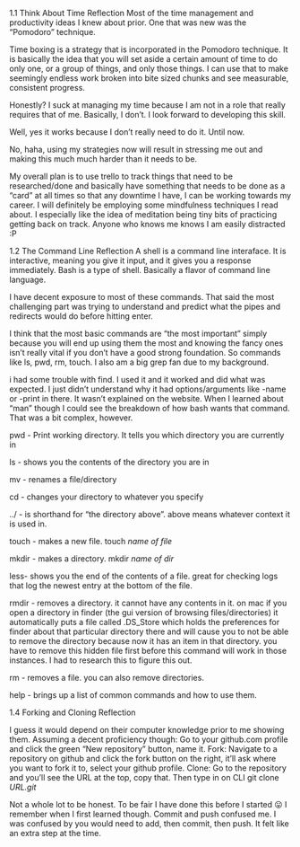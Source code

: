 1.1 Think About Time Reflection
Most of the time management and productivity ideas I knew about prior.  One that was new was the “Pomodoro” technique.

Time boxing is a strategy that is incorporated in the Pomodoro technique.  It is basically the idea that you will set aside a certain amount of time to do only one, or a group of things, and only those things.  I can use that to make seemingly endless work broken into bite sized chunks and see measurable, consistent progress.

Honestly? I suck at managing my time because I am not in a role that really requires that of me.  Basically, I don’t.  I look forward to developing this skill.

Well, yes it works because I don’t really need to do it.  Until now.

No, haha, using my strategies now will result in stressing me out and making this much much harder than it needs to be.

My overall plan is to use trello to track things that need to be researched/done and basically have something that needs to be done as a “card” at all times so that any downtime I have, I can be working towards my career.  I will definitely be employing some mindfulness techniques I read about.  I especially like the idea of meditation being tiny bits of practicing getting back on track.  Anyone who knows me knows I am easily distracted :P


1.2 The Command Line Reflection
A shell is a command line interaface.  It is interactive, meaning you give it input, and it gives you a response immediately.  Bash is a type of shell.  Basically a flavor of command line language.

I have decent exposure to most of these commands.  That said the most challenging part was trying to understand and predict what the pipes and redirects would do before hitting enter.

I think that the most basic commands are “the most important” simply because you will end up using them the most and knowing the fancy ones isn’t really vital if you don’t have a good strong foundation.  So commands like ls, pwd, rm, touch.  I also am a big grep fan due to my background.

i had some trouble with find.  I used it and it worked and did what was expected.  I just didn’t understand why it had options/arguments like -name or -print in there.  It wasn’t explained on the website.  When I learned about “man” though I could see the breakdown of how bash wants that command.  That was a bit complex, however.

pwd - Print working directory.  It tells you which directory you are currently in

ls - shows you the contents of the directory you are in

mv - renames a file/directory

cd - changes your directory to whatever you specify

../ - is shorthand for “the directory above”.  above means whatever context it is used in.

touch - makes a new file.  touch *name of file*

mkdir - makes a directory. mkdir *name of dir*

less- shows you the end of the contents of a file.  great for checking logs that log the newest entry at the bottom of the file.

rmdir - removes a directory.  it cannot have any contents in it.  on mac if you open a directory in finder (the gui version of browsing files/directories) it automatically puts a file called .DS_Store which holds the preferences for finder about that particular directory there and will cause you to not be able to remove the directory because now it has an item in that directory.  you have to remove this hidden file first before this command will work in those instances.  I had to research this to figure this out.

rm - removes a file.  you can also remove directories.

help - brings up a list of common commands and how to use them.



1.4 Forking and Cloning Reflection 

I guess it would depend on their computer knowledge prior to me showing them. Assuming a decent proficiency though:
Go to your github.com profile and click the green “New repository” button, name it.
Fork: Navigate to a repository on github and click the fork button on the right, it’ll ask where you want to fork it to, select your github profile.
Clone: Go to the repository and you’ll see the URL at the top, copy that.  Then type in on CLI git clone *URL.git*

Not a whole lot to be honest.  To be fair I have done this before I started 😛
I remember when I first learned though.  Commit and push confused me.  I was confused by you would need to add, then commit, then push.  It felt like an extra step at the time. 